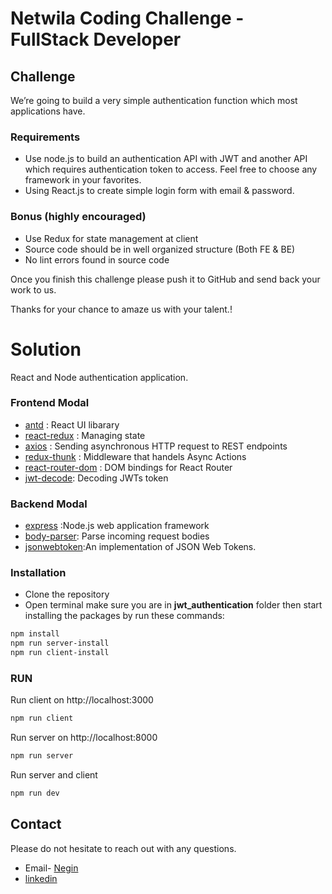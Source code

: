 

# Netwila Coding Challenge - FullStack Developer

## Challenge

We’re going to build a very simple authentication function which most applications have. 

### Requirements

* Use node.js to build an authentication API with JWT and another API which requires authentication token to access. Feel free to choose any framework in your favorites. 
* Using React.js to create simple login form with email & password.

### Bonus (highly encouraged)

* Use Redux for state management at client
* Source code should be in well organized structure (Both FE & BE)
* No lint errors found in source code

Once you finish this challenge please push it to GitHub and send back your work to us. 

Thanks for your chance to amaze us with your talent.! 


# Solution

React and Node authentication application.

### Frontend Modal

- [antd](https://ant.design/) : React UI libarary 
- [react-redux](https://redux.js.org/basics/usage-with-react) : Managing state
- [axios](https://github.com/axios/axios) : Sending asynchronous HTTP request to REST endpoints
- [redux-thunk](https://github.com/reduxjs/redux-thunk) : Middleware that handels Async Actions
- [react-router-dom](https://www.npmjs.com/package/react-router-dom) : DOM bindings for React Router
- [jwt-decode](https://www.npmjs.com/package/jwt-decode): Decoding JWTs token



### Backend Modal
- [express](https://www.npmjs.com/package/express) :Node.js web application framework
- [body-parser](https://www.npmjs.com/package/body-parser): Parse incoming request bodies
- [jsonwebtoken](https://www.npmjs.com/package/jsonwebtoken):An implementation of JSON Web Tokens.



### Installation
- Clone the repository
- Open terminal make sure you are in **jwt_authentication** folder then start installing the packages by run these commands:

```sh
npm install
npm run server-install
npm run client-install


```

### RUN
Run client on http://localhost:3000

```sh
npm run client

```
Run server on http://localhost:8000

```sh
npm run server

```

Run server and client 

```sh
npm run dev

```


## Contact

Please do not hesitate to reach out with any questions.

- Email- [Negin](negin_mashreghi@yahoo.com)
- [linkedin](https://www.linkedin.com/in/neginmashreghi/)



